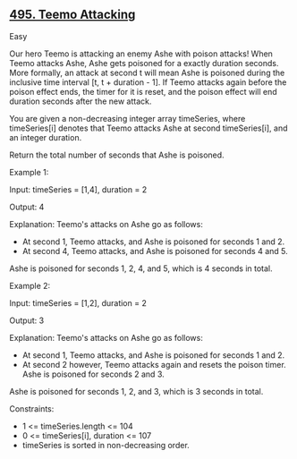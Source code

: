 ## [495. Teemo Attacking](https://leetcode.com/problems/teemo-attacking/)

Easy

Our hero Teemo is attacking an enemy Ashe with poison attacks! When Teemo attacks Ashe, Ashe gets poisoned for a exactly duration seconds. More formally, an attack at second t will mean Ashe is poisoned during the inclusive time interval [t, t + duration - 1]. If Teemo attacks again before the poison effect ends, the timer for it is reset, and the poison effect will end duration seconds after the new attack.

You are given a non-decreasing integer array timeSeries, where timeSeries[i] denotes that Teemo attacks Ashe at second timeSeries[i], and an integer duration.

Return the total number of seconds that Ashe is poisoned.

Example 1:

Input: timeSeries = [1,4], duration = 2

Output: 4

Explanation: Teemo's attacks on Ashe go as follows:

- At second 1, Teemo attacks, and Ashe is poisoned for seconds 1 and 2.
- At second 4, Teemo attacks, and Ashe is poisoned for seconds 4 and 5.

Ashe is poisoned for seconds 1, 2, 4, and 5, which is 4 seconds in total.

Example 2:

Input: timeSeries = [1,2], duration = 2

Output: 3

Explanation: Teemo's attacks on Ashe go as follows:

- At second 1, Teemo attacks, and Ashe is poisoned for seconds 1 and 2.
- At second 2 however, Teemo attacks again and resets the poison timer. Ashe is poisoned for seconds 2 and 3.

Ashe is poisoned for seconds 1, 2, and 3, which is 3 seconds in total.


Constraints:

- 1 <= timeSeries.length <= 104
- 0 <= timeSeries[i], duration <= 107
- timeSeries is sorted in non-decreasing order.